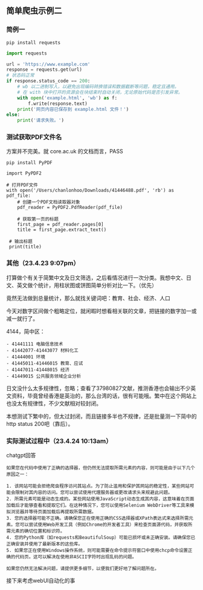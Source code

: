 ## 简单爬虫示例二

### 简例一

`pip install requests`

```python
import requests

url = 'https://www.example.com'
response = requests.get(url)
# 状态码正常
if response.status_code == 200:
    # wb 以二进制写入，以避免出现编码转换错误和数据截断等问题，稳定且通用。
    # 在 with 块中打开的资源会在块结束时自动关闭，无论原始代码是否引发异常。
    with open('example.html', 'wb') as f:
        f.write(response.text)
    print('网页内容已保存到 example.html 文件！')
else:
    print('请求失败。')
```

### 测试获取PDF文件名

方案并不完美。就 core.ac.uk 的文档而言，PASS

`pip install PyPDF`

```
import PyPDF2

# 打开PDF文件
with open('/Users/chanlonhoo/Downloads/41446488.pdf', 'rb') as pdf_file:
    # 创建一个PDF文档读取器对象
    pdf_reader = PyPDF2.PdfReader(pdf_file)

    # 获取第一页的标题
    first_page = pdf_reader.pages[0]
    title = first_page.extract_text()

 # 输出标题
 print(title)
```

### 其他（23.4.23 9:07pm）

打算做个有关于简繁中文及日文筛选，之后看情况进行一次分类。我想中文、日文、英文做个统计，用柱状图或饼图简单分析对比一下。（优先）

竟然无法做到总量统计，那么就找关键词吧：教育、社会、经济、人口

今天对数字区间做个粗略定位，就闲暇时想看相关联的文章，把链接的数字加一或减一就行了。

4144，简中区：

```
- 41441111 电脑信息技术
- 41442077-41443077 材料化工
- 41444001 环境
- 41445011-41446015 教育、应试
- 41447011-41448015 经济
- 41449015 公共服务领域企业分析
```

日文没什么太多规律性，忽略；查看了37980827文献，推测香港也会输出不少英文资料，毕竟曾经香港是英治的，那么台湾的话，很有可能哦。繁中在这个网站上也没太有规律性，不少文献相对较封闭。

本想测试下繁中的，但太过封闭，而且链接多半也不规律，还是批量测一下简中的http status 200吧（靠后）。

### 实际测试过程中（23.4.24 10:13am）

chatgpt回答

```
如果您在代码中使用了正确的选择器，但仍然无法提取所需元素的内容，则可能是由于以下几个原因之一：

1. 该网站可能会拒绝爬虫程序访问其站点。为了防止滥用和保护其网站的稳定性，某些网站可能会限制对其内容的访问。您可以尝试使用代理服务器或更改请求头来规避此问题。
2. 所需元素可能是动态生成的。某些网站使用JavaScript动态生成其内容，这意味着在页面加载后才能够查看和提取它们。在这种情况下，您可以使用Selenium WebDriver等工具来模拟浏览器并等待页面加载后再提取所需数据。
3. 您的选择器可能不正确。请确保您正在使用正确的CSS选择器或XPath表达式来选择所需元素。您可以尝试使用Web开发工具（例如Chrome的开发者工具）来检查页面源代码，并获取所需元素的确切位置和标识符。
4. 您的Python库（如requests和BeautifulSoup）可能已损坏或未正确安装。请确保您已正确安装并使用了最新版本的这些库。
5. 如果您正在使用Windows操作系统，则可能需要在命令提示符窗口中使用chcp命令设置正确的代码页。这可以解决在使用非ASCII字符时出现乱码的问题。

如果您仍然无法解决问题，请提供更多细节，以便我们更好地了解问题所在。
```

接下来考虑webUI自动化的事
